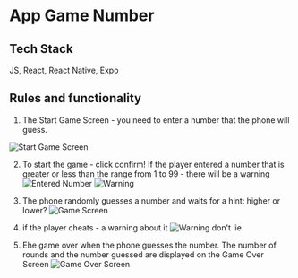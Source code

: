 # App Game Number

## Tech Stack

JS, React, React Native, Expo

## Rules and functionality

1. The Start Game Screen - you need to enter a number that the phone will guess.

![Start Game Screen](<http(s)://адрес_картинки.png(jpg)>)

2. To start the game - click confirm!
   If the player entered a number that is greater or less than the range from 1 to 99 - there will be a warning
   ![Entered Number](<http(s)://адрес_картинки.png(jpg)>)
   ![Warning](<http(s)://адрес_картинки.png(jpg)>)

3. The phone randomly guesses a number and waits for a hint: higher or lower?
   ![Game Screen](<http(s)://адрес_картинки.png(jpg)>)

4. if the player cheats - a warning about it
   ![Warning don't lie](<http(s)://адрес_картинки.png(jpg)>)

5. Еhe game over when the phone guesses the number.
   The number of rounds and the number guessed are displayed on the Game Over Screen
   ![Game Over Screen](<http(s)://адрес_картинки.png(jpg)>)

